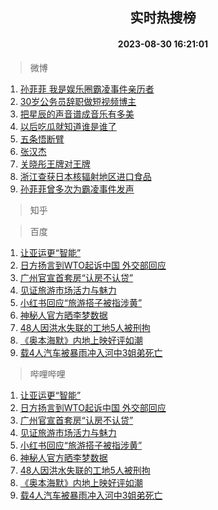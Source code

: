<div align="center"><h2>实时热搜榜</h2><h4>2023-08-30 16:21:01</h4></div>

> 微博  

1. [孙菲菲 我是娱乐圈霸凌事件亲历者](https://s.weibo.com/weibo?q=%E5%AD%99%E8%8F%B2%E8%8F%B2%20%E6%88%91%E6%98%AF%E5%A8%B1%E4%B9%90%E5%9C%88%E9%9C%B8%E5%87%8C%E4%BA%8B%E4%BB%B6%E4%BA%B2%E5%8E%86%E8%80%85&t=31&band_rank=1&Refer=top)<br />
2. [30岁公务员辞职做短视频博主](https://s.weibo.com/weibo?q=%2330%E5%B2%81%E5%85%AC%E5%8A%A1%E5%91%98%E8%BE%9E%E8%81%8C%E5%81%9A%E7%9F%AD%E8%A7%86%E9%A2%91%E5%8D%9A%E4%B8%BB%23&t=31&band_rank=2&Refer=top)<br />
3. [把星辰的声音谱成音乐有多美](https://s.weibo.com/weibo?q=%23%E6%8A%8A%E6%98%9F%E8%BE%B0%E7%9A%84%E5%A3%B0%E9%9F%B3%E8%B0%B1%E6%88%90%E9%9F%B3%E4%B9%90%E6%9C%89%E5%A4%9A%E7%BE%8E%23&t=31&band_rank=3&Refer=top)<br />
4. [以后吃瓜就知道谁是谁了](https://s.weibo.com/weibo?q=%E4%BB%A5%E5%90%8E%E5%90%83%E7%93%9C%E5%B0%B1%E7%9F%A5%E9%81%93%E8%B0%81%E6%98%AF%E8%B0%81%E4%BA%86&t=31&band_rank=4&Refer=top)<br />
5. [五条悟断臂](https://s.weibo.com/weibo?q=%E4%BA%94%E6%9D%A1%E6%82%9F%E6%96%AD%E8%87%82&t=31&band_rank=5&Refer=top)<br />
6. [张汉杰](https://s.weibo.com/weibo?q=%E5%BC%A0%E6%B1%89%E6%9D%B0&t=31&band_rank=6&Refer=top)<br />
7. [关晓彤王牌对王牌](https://s.weibo.com/weibo?q=%23%E5%85%B3%E6%99%93%E5%BD%A4%E7%8E%8B%E7%89%8C%E5%AF%B9%E7%8E%8B%E7%89%8C%23&t=31&band_rank=7&Refer=top)<br />
8. [浙江查获日本核辐射地区进口食品](https://s.weibo.com/weibo?q=%23%E6%B5%99%E6%B1%9F%E6%9F%A5%E8%8E%B7%E6%97%A5%E6%9C%AC%E6%A0%B8%E8%BE%90%E5%B0%84%E5%9C%B0%E5%8C%BA%E8%BF%9B%E5%8F%A3%E9%A3%9F%E5%93%81%23&t=31&band_rank=8&Refer=top)<br />
9. [孙菲菲曾多次为霸凌事件发声](https://s.weibo.com/weibo?q=%23%E5%AD%99%E8%8F%B2%E8%8F%B2%E6%9B%BE%E5%A4%9A%E6%AC%A1%E4%B8%BA%E9%9C%B8%E5%87%8C%E4%BA%8B%E4%BB%B6%E5%8F%91%E5%A3%B0%23&t=31&band_rank=9&Refer=top)<br />

> 知乎  


> 百度  

1. [让亚运更“智能”](https://www.baidu.com/s?wd=%E8%AE%A9%E4%BA%9A%E8%BF%90%E6%9B%B4%E2%80%9C%E6%99%BA%E8%83%BD%E2%80%9D&sa=fyb_news&rsv_dl=fyb_news)<br />
2. [日方扬言到WTO起诉中国 外交部回应](https://www.baidu.com/s?wd=%E6%97%A5%E6%96%B9%E6%89%AC%E8%A8%80%E5%88%B0WTO%E8%B5%B7%E8%AF%89%E4%B8%AD%E5%9B%BD+%E5%A4%96%E4%BA%A4%E9%83%A8%E5%9B%9E%E5%BA%94&sa=fyb_news&rsv_dl=fyb_news)<br />
3. [广州官宣首套房“认房不认贷”](https://www.baidu.com/s?wd=%E5%B9%BF%E5%B7%9E%E5%AE%98%E5%AE%A3%E9%A6%96%E5%A5%97%E6%88%BF%E2%80%9C%E8%AE%A4%E6%88%BF%E4%B8%8D%E8%AE%A4%E8%B4%B7%E2%80%9D&sa=fyb_news&rsv_dl=fyb_news)<br />
4. [见证旅游市场活力与魅力](https://www.baidu.com/s?wd=%E8%A7%81%E8%AF%81%E6%97%85%E6%B8%B8%E5%B8%82%E5%9C%BA%E6%B4%BB%E5%8A%9B%E4%B8%8E%E9%AD%85%E5%8A%9B&sa=fyb_news&rsv_dl=fyb_news)<br />
5. [小红书回应“旅游搭子被指涉黄”](https://www.baidu.com/s?wd=%E5%B0%8F%E7%BA%A2%E4%B9%A6%E5%9B%9E%E5%BA%94%E2%80%9C%E6%97%85%E6%B8%B8%E6%90%AD%E5%AD%90%E8%A2%AB%E6%8C%87%E6%B6%89%E9%BB%84%E2%80%9D&sa=fyb_news&rsv_dl=fyb_news)<br />
6. [神秘人官方晒李梦数据](https://www.baidu.com/s?wd=%E7%A5%9E%E7%A7%98%E4%BA%BA%E5%AE%98%E6%96%B9%E6%99%92%E6%9D%8E%E6%A2%A6%E6%95%B0%E6%8D%AE&sa=fyb_news&rsv_dl=fyb_news)<br />
7. [48人因洪水失联的工地5人被刑拘](https://www.baidu.com/s?wd=48%E4%BA%BA%E5%9B%A0%E6%B4%AA%E6%B0%B4%E5%A4%B1%E8%81%94%E7%9A%84%E5%B7%A5%E5%9C%B05%E4%BA%BA%E8%A2%AB%E5%88%91%E6%8B%98&sa=fyb_news&rsv_dl=fyb_news)<br />
8. [《奥本海默》内地上映好评如潮](https://www.baidu.com/s?wd=%E3%80%8A%E5%A5%A5%E6%9C%AC%E6%B5%B7%E9%BB%98%E3%80%8B%E5%86%85%E5%9C%B0%E4%B8%8A%E6%98%A0%E5%A5%BD%E8%AF%84%E5%A6%82%E6%BD%AE&sa=fyb_news&rsv_dl=fyb_news)<br />
9. [载4人汽车被暴雨冲入河中3姐弟死亡](https://www.baidu.com/s?wd=%E8%BD%BD4%E4%BA%BA%E6%B1%BD%E8%BD%A6%E8%A2%AB%E6%9A%B4%E9%9B%A8%E5%86%B2%E5%85%A5%E6%B2%B3%E4%B8%AD3%E5%A7%90%E5%BC%9F%E6%AD%BB%E4%BA%A1&sa=fyb_news&rsv_dl=fyb_news)<br />

> 哔哩哔哩  

1. [让亚运更“智能”](https://www.baidu.com/s?wd=%E8%AE%A9%E4%BA%9A%E8%BF%90%E6%9B%B4%E2%80%9C%E6%99%BA%E8%83%BD%E2%80%9D&sa=fyb_news&rsv_dl=fyb_news)<br />
2. [日方扬言到WTO起诉中国 外交部回应](https://www.baidu.com/s?wd=%E6%97%A5%E6%96%B9%E6%89%AC%E8%A8%80%E5%88%B0WTO%E8%B5%B7%E8%AF%89%E4%B8%AD%E5%9B%BD+%E5%A4%96%E4%BA%A4%E9%83%A8%E5%9B%9E%E5%BA%94&sa=fyb_news&rsv_dl=fyb_news)<br />
3. [广州官宣首套房“认房不认贷”](https://www.baidu.com/s?wd=%E5%B9%BF%E5%B7%9E%E5%AE%98%E5%AE%A3%E9%A6%96%E5%A5%97%E6%88%BF%E2%80%9C%E8%AE%A4%E6%88%BF%E4%B8%8D%E8%AE%A4%E8%B4%B7%E2%80%9D&sa=fyb_news&rsv_dl=fyb_news)<br />
4. [见证旅游市场活力与魅力](https://www.baidu.com/s?wd=%E8%A7%81%E8%AF%81%E6%97%85%E6%B8%B8%E5%B8%82%E5%9C%BA%E6%B4%BB%E5%8A%9B%E4%B8%8E%E9%AD%85%E5%8A%9B&sa=fyb_news&rsv_dl=fyb_news)<br />
5. [小红书回应“旅游搭子被指涉黄”](https://www.baidu.com/s?wd=%E5%B0%8F%E7%BA%A2%E4%B9%A6%E5%9B%9E%E5%BA%94%E2%80%9C%E6%97%85%E6%B8%B8%E6%90%AD%E5%AD%90%E8%A2%AB%E6%8C%87%E6%B6%89%E9%BB%84%E2%80%9D&sa=fyb_news&rsv_dl=fyb_news)<br />
6. [神秘人官方晒李梦数据](https://www.baidu.com/s?wd=%E7%A5%9E%E7%A7%98%E4%BA%BA%E5%AE%98%E6%96%B9%E6%99%92%E6%9D%8E%E6%A2%A6%E6%95%B0%E6%8D%AE&sa=fyb_news&rsv_dl=fyb_news)<br />
7. [48人因洪水失联的工地5人被刑拘](https://www.baidu.com/s?wd=48%E4%BA%BA%E5%9B%A0%E6%B4%AA%E6%B0%B4%E5%A4%B1%E8%81%94%E7%9A%84%E5%B7%A5%E5%9C%B05%E4%BA%BA%E8%A2%AB%E5%88%91%E6%8B%98&sa=fyb_news&rsv_dl=fyb_news)<br />
8. [《奥本海默》内地上映好评如潮](https://www.baidu.com/s?wd=%E3%80%8A%E5%A5%A5%E6%9C%AC%E6%B5%B7%E9%BB%98%E3%80%8B%E5%86%85%E5%9C%B0%E4%B8%8A%E6%98%A0%E5%A5%BD%E8%AF%84%E5%A6%82%E6%BD%AE&sa=fyb_news&rsv_dl=fyb_news)<br />
9. [载4人汽车被暴雨冲入河中3姐弟死亡](https://www.baidu.com/s?wd=%E8%BD%BD4%E4%BA%BA%E6%B1%BD%E8%BD%A6%E8%A2%AB%E6%9A%B4%E9%9B%A8%E5%86%B2%E5%85%A5%E6%B2%B3%E4%B8%AD3%E5%A7%90%E5%BC%9F%E6%AD%BB%E4%BA%A1&sa=fyb_news&rsv_dl=fyb_news)<br />
